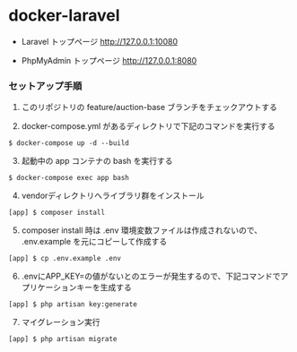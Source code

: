 # docker-laravel

- Laravel トップページ
http://127.0.0.1:10080

- PhpMyAdmin トップページ
http://127.0.0.1:8080

 ### セットアップ手順

1. このリポジトリの feature/auction-base ブランチをチェックアウトする

2. docker-compose.yml があるディレクトリで下記のコマンドを実行する
```
$ docker-compose up -d --build
```

3. 起動中の app コンテナの bash を実行する
```
$ docker-compose exec app bash
```

4. vendorディレクトリへライブラリ群をインストール
```
[app] $ composer install
```

5. composer install 時は .env 環境変数ファイルは作成されないので、 .env.example を元にコピーして作成する
```
[app] $ cp .env.example .env
```

6. .envにAPP_KEY=の値がないとのエラーが発生するので、下記コマンドでアプリケーションキーを生成する
```
[app] $ php artisan key:generate
```

7. マイグレーション実行
```
[app] $ php artisan migrate
```

